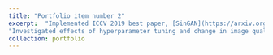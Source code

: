 ```yaml
---
title: "Portfolio item number 2"
excerpt:  "Implemented ICCV 2019 best paper, [SinGAN](https://arxiv.org/abs/1905.01164) as part of [EEML](https://www.eeml.eu/) Summer School. <br/><img src='/images/collage.jpg'>"
"Investigated effects of hyperparameter tuning and change in image quality due to number of scales. <br/><img src='/images/collage3.jpg'>"
collection: portfolio
---
```

